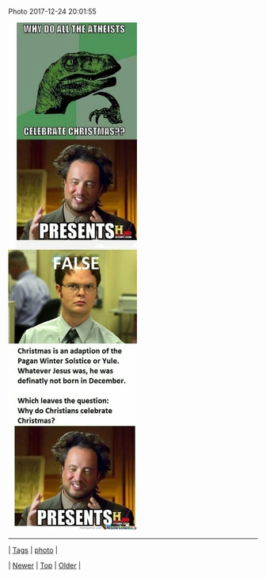 <!--
title: Photo 2017-12-24 20
date: 2020-06-28T15:27:00.172Z
tags: photo
-->


Photo 2017-12-24 20:01:55

![](168900482501-0.jpg)

<!--BOTTOM-POST-NAVIGATION-->
---

| [Tags](tags.md) | [photo](tag-photo.md) |

| [Newer](168761318134.md) | [Top](index.md) | [Older](168920400299.md) |